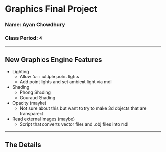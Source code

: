 # Graphics Final Project
### Name: Ayan Chowdhury
### Class Period: 4
---
## New Graphics Engine Features
  - Lighting 
    - Allow for multiple point lights
    - Add point lights and set ambient light via mdl
  - Shading
    - Phong Shading
    - Gouraud  Shading 
  - Opacity (maybe)
    - Not sure about this but want to try to make 3d objects that are transparent  
  - Read external images (maybe)
    - Script that converts vector files and .obj files into mdl    
---
## The Details

